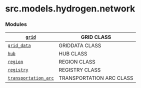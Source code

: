 # src.models.hydrogen.network

### Modules

| [`grid`](src.models.hydrogen.network.grid.md#module-src.models.hydrogen.network.grid)                                           | GRID CLASS               |
|---------------------------------------------------------------------------------------------------------------------------------|--------------------------|
| [`grid_data`](src.models.hydrogen.network.grid_data.md#module-src.models.hydrogen.network.grid_data)                            | GRIDDATA CLASS           |
| [`hub`](src.models.hydrogen.network.hub.md#module-src.models.hydrogen.network.hub)                                              | HUB CLASS                |
| [`region`](src.models.hydrogen.network.region.md#module-src.models.hydrogen.network.region)                                     | REGION CLASS             |
| [`registry`](src.models.hydrogen.network.registry.md#module-src.models.hydrogen.network.registry)                               | REGISTRY CLASS           |
| [`transportation_arc`](src.models.hydrogen.network.transportation_arc.md#module-src.models.hydrogen.network.transportation_arc) | TRANSPORTATION ARC CLASS |
